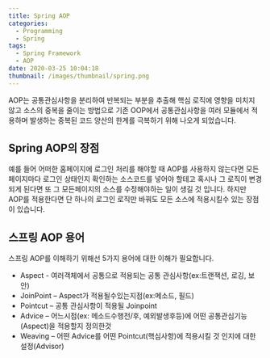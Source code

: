 ```yaml
---
title: Spring AOP
categories:
  - Programming
  - Spring
tags:
  - Spring Framework
  - AOP
date: 2020-03-25 10:04:18
thumbnail: /images/thumbnail/spring.png
---
```


AOP는 공통관심사항을 분리하여 반복되는 부분을 추출해 핵심 로직에 영향을 미치지 않고 소스의 중복을 줄이는 방법으로 기존 OOP에서 공통관심사항을 여러 모듈에서 적용하며 발생하는 중복된 코드 양산의 한계를 극복하기 위해 나오게 되었습니다.

## Spring AOP의 장점

예를 들어 어떠한 홈페이지에 로그인 처리를 해야할 때 AOP를 사용하지 않는다면 모든 페이지마다 로그인 상태인지 확인하는 소스코드를 넣어야 할테고 혹시나 그 로직이 변경되게 된다면 또 그 모든페이지의 소스를 수정해야하는 일이 생길 것 입니다. 하지만 AOP를 적용한다면 단 하나의 로그인 로직만 바꿔도 모든 소스에 적용시킬수 있는 장점이 있습니다.

## 스프링 AOP 용어

스프링 AOP를 이해하기 위해선 5가지 용어에 대한 이해가 필요합니다.

- Aspect - 여러객체에서 공통으로 적용되는 공통 관심사항(ex:트랜잭션, 로깅, 보안)
- JoinPoint – Aspect가 적용될수있는지점(ex:메소드, 필드)
- Pointcut – 공통 관심사항이 적용될 Joinpoint
- Advice – 어느시점(ex: 메소드수행전/후, 예외발생후등)에 어떤 공통관심기능(Aspect)을 적용할지 정의한것
- Weaving – 어떤 Advice를 어떤 Pointcut(핵심사항)에 적용시킬 것 인지에 대한 설정(Advisor)
